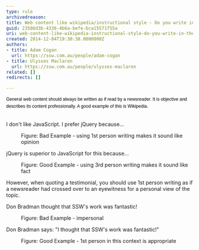 ```yaml
---
type: rule
archivedreason: 
title: Web content like wikipedia/instructional style - Do you write in the newsreader and eyewitness style?
guid: 23586d3b-4336-4b6a-befe-bca15571f55a
uri: web-content-like-wikipedia-instructional-style-do-you-write-in-the-newsreader-and-eyewitness-style
created: 2014-12-04T19:30:38.0000000Z
authors:
- title: Adam Cogan
  url: https://ssw.com.au/people/adam-cogan
- title: Ulysses Maclaren
  url: https://ssw.com.au/people/ulysses-maclaren
related: []
redirects: []

---
```



<span style="color&#58;#000000;font-family&#58;verdana, sans-serif;font-size&#58;12px;line-height&#58;16.8px;">General web content should always be written as if read by a newsreader. It is objective and describes its content professionally. A good example of this is Wikipedia.</span>​​
<br><excerpt class='endintro'></excerpt><br>
<dl class="badImage"><dt><p class="greyBox" style="width&#58;480px;">
                            I don't like JavaScript. I prefer jQuery because...</p></dt><dd>Figure&#58; Bad Example - using 1st person writing makes it sound like opinion</dd></dl><dl class="goodImage"><dt><p class="greyBox" style="width&#58;480px;">
                            jQuery is superior to JavaScript for this because...</p></dt><dd>Figure&#58; Good Example - using 3rd person writing makes it sound like fact</dd></dl><p>However, when quoting a testimonial, you should use 1st person writing as if a newsreader had crossed over to an eye​witness for a personal view of the topic.</p><dl class="badImage"><dt><p class="greyBox" style="width&#58;480px;">
                            Don Bradman thought that SSW's work was fantastic!</p></dt><dd>Figure&#58; Bad Example - impersonal</dd></dl><dl class="goodImage"><dt><p class="greyBox" style="width&#58;480px;">
                            Don Bradman says&#58; &quot;I thought that SSW's work was fantastic!&quot;</p></dt><dd>Figure&#58; Good Example - 1st person in this context is appropriate</dd></dl>​​


